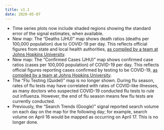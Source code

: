 ```yaml
---
title: v1.1
date: 2020-05-07
---
```


- Time series plots now include shaded regions showing the standard error of the signal estimates, when available.
- New map: The “Deaths (JHU)” map shows death ratios (deaths per 100,000 population) due to COVID-19 per day. This reflects official figures from state and local health authorities, [as compiled by a team at Johns Hopkins University](https://systems.jhu.edu/research/public-health/ncov/).
- New map: The “Confirmed Cases (JHU)” map shows confirmed case ratios (cases per 100,000 population) of COVID-19 per day. This reflects official figures reporting cases confirmed by testing to be COVID-19, [as compiled by a team at Johns Hopkins University](https://systems.jhu.edu/research/public-health/ncov/).
- The “Flu Testing (Quidel)” map is no longer shown. During flu season, rates of flu tests may have correlated with rates of COVID-like illnesses, as many doctors who suspected COVID-19 conducted flu tests to rule out influenza. However, the end of flu season means few flu tests are currently conducted.
- Previously, the “Search Trends (Google)” signal reported search volume on each day on the map for the following day; for example, search volume on April 16 would be mapped as occurring on April 17. This is no longer done.
